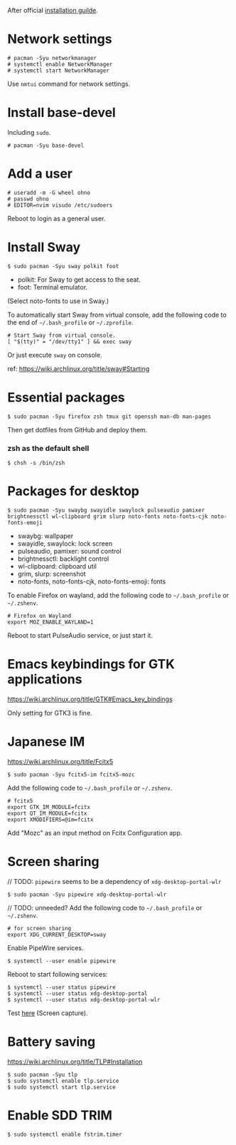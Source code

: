 After official [installation guilde](https://wiki.archlinux.org/title/installation_guide).

# Network settings

```
# pacman -Syu networkmanager
# systemctl enable NetworkManager
# systemctl start NetworkManager
```

Use `nmtui` command for network settings.

# Install base-devel

Including `sudo`.

```
# pacman -Syu base-devel
```

# Add a user

```
# useradd -m -G wheel ohno
# passwd ohno
# EDITOR=nvim visudo /etc/sudoers
```

Reboot to login as a general user.

# Install Sway

```
$ sudo pacman -Syu sway polkit foot
```

- polkit: For Sway to get access to the seat.
- foot: Terminal emulator.

(Select noto-fonts to use in Sway.)

To automatically start Sway from virtual console, add the following code to the end of `~/.bash_profile` or `~/.zprofile`.

```
# Start Sway from virtual console.
[ "$(tty)" = "/dev/tty1" ] && exec sway
```

Or just execute `sway` on console.

ref: https://wiki.archlinux.org/title/sway#Starting

# Essential packages

```
$ sudo pacman -Syu firefox zsh tmux git openssh man-db man-pages
```

Then get dotfiles from GitHub and deploy them.

### zsh as the default shell

```
$ chsh -s /bin/zsh
```

# Packages for desktop

```
$ sudo pacman -Syu swaybg swayidle swaylock pulseaudio pamixer brightnessctl wl-clipboard grim slurp noto-fonts noto-fonts-cjk noto-fonts-emoji
```

- swaybg: wallpaper
- swayidle, swaylock: lock screen
- pulseaudio, pamixer: sound control
- brightnessctl: backlight control
- wl-clipboard: clipboard util
- grim, slurp: screenshot
- noto-fonts, noto-fonts-cjk, noto-fonts-emoji: fonts

To enable Firefox on wayland, add the following code to `~/.bash_profile` or `~/.zshenv`.

```
# Firefox on Wayland
export MOZ_ENABLE_WAYLAND=1
```

Reboot to start PulseAudio service, or just start it.

# Emacs keybindings for GTK applications

https://wiki.archlinux.org/title/GTK#Emacs_key_bindings

Only setting for GTK3 is fine.

# Japanese IM

https://wiki.archlinux.org/title/Fcitx5

```
$ sudo pacman -Syu fcitx5-im fcitx5-mozc
```

Add the following code to `~/.bash_profile` or `~/.zshenv`.

```
# fcitx5
export GTK_IM_MODULE=fcitx
export QT_IM_MODULE=fcitx
export XMODIFIERS=@im=fcitx
```

Add "Mozc" as an input method on Fcitx Configuration app.

# Screen sharing

// TODO: `pipewire` seems to be a dependency of `xdg-desktop-portal-wlr`

```
$ sudo pacman -Syu pipewire xdg-desktop-portal-wlr
```

// TODO: unneeded?
Add the following code to `~/.bash_profile` or `~/.zshenv`.

```
# for screen sharing
export XDG_CURRENT_DESKTOP=sway
```

Enable PipeWire services.

```
$ systemctl --user enable pipewire
```

Reboot to start following services:

```
$ systemctl --user status pipewire
$ systemctl --user status xdg-desktop-portal
$ systemctl --user status xdg-desktop-portal-wlr
```

Test [here](https://mozilla.github.io/webrtc-landing/gum_test.html) (Screen capture).

# Battery saving

https://wiki.archlinux.org/title/TLP#Installation

```
$ sudo pacman -Syu tlp
$ sudo systemctl enable tlp.service
$ sudo systemctl start tlp.service
```

# Enable SDD TRIM

```
$ sudo systemctl enable fstrim.timer
```
